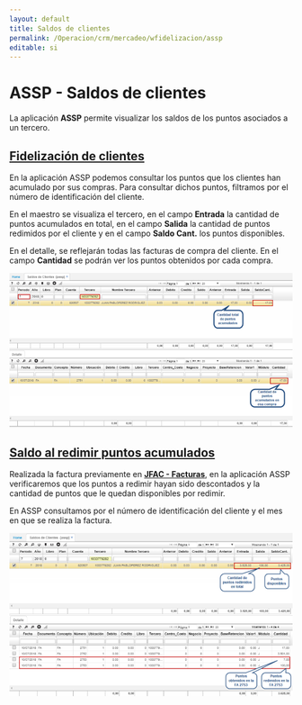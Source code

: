 ```yaml
---
layout: default
title: Saldos de clientes
permalink: /Operacion/crm/mercadeo/wfidelizacion/assp
editable: si
---
```


# ASSP - Saldos de clientes

La aplicación **ASSP** permite visualizar los saldos de los puntos asociados a un tercero.  

## [Fidelización de clientes](http://docs.oasiscom.com/Operacion/crm/mercadeo/wfidelizacion/assp#fidelización-de-clientes)

En la aplicación ASSP podemos consultar los puntos que los clientes han acumulado por sus compras. Para consultar dichos puntos, filtramos por el número de identificación del cliente.  

En el maestro se visualiza el tercero, en el campo **Entrada** la cantidad de puntos acumulados en total, en el campo **Salida** la cantidad de puntos redimidos por el cliente y en el campo **Saldo Cant.** los puntos disponibles.  

En el detalle, se reflejarán todas las facturas de compra del cliente. En el campo **Cantidad** se podrán ver los puntos obtenidos por cada compra.  

![](assp.png)


## [Saldo al redimir puntos acumulados](http://docs.oasiscom.com/Operacion/crm/mercadeo/wfidelizacion/assp#saldo-al-redimir-puntos-acumulados)

Realizada la factura previamente en [**JFAC - Facturas**](http://docs.oasiscom.com/Operacion/scm/pos/jcajero/jfac#fidelizaci%C3%B3n-de-clientes), en la aplicación ASSP verificaremos que los puntos a redimir hayan sido descontados y la cantidad de puntos que le quedan disponibles por redimir.  

En ASSP consultamos por el número de identificación del cliente y el mes en que se realiza la factura.  

![](assp1.png)







